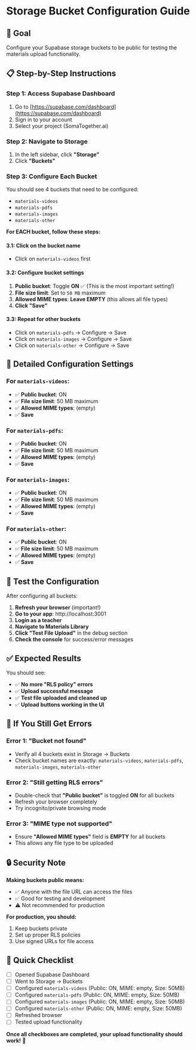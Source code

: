 # Storage Bucket Configuration Guide

## 🎯 **Goal**
Configure your Supabase storage buckets to be public for testing the materials upload functionality.

## 📋 **Step-by-Step Instructions**

### **Step 1: Access Supabase Dashboard**
1. Go to [https://supabase.com/dashboard](https://supabase.com/dashboard)
2. Sign in to your account
3. Select your project (SomaTogether.ai)

### **Step 2: Navigate to Storage**
1. In the left sidebar, click **"Storage"**
2. Click **"Buckets"**

### **Step 3: Configure Each Bucket**

You should see 4 buckets that need to be configured:
- `materials-videos`
- `materials-pdfs` 
- `materials-images`
- `materials-other`

**For EACH bucket, follow these steps:**

#### **3.1: Click on the bucket name**
- Click on `materials-videos` first

#### **3.2: Configure bucket settings**
1. **Public bucket**: Toggle **ON** ✅ (This is the most important setting!)
2. **File size limit**: Set to `50 MB` maximum
3. **Allowed MIME types**: **Leave EMPTY** (this allows all file types)
4. **Click "Save"**

#### **3.3: Repeat for other buckets**
- Click on `materials-pdfs` → Configure → Save
- Click on `materials-images` → Configure → Save  
- Click on `materials-other` → Configure → Save

## 🔧 **Detailed Configuration Settings**

### **For `materials-videos`:**
- ✅ **Public bucket**: ON
- ✅ **File size limit**: 50 MB maximum
- ✅ **Allowed MIME types**: (empty)
- ✅ **Save**

### **For `materials-pdfs`:**
- ✅ **Public bucket**: ON
- ✅ **File size limit**: 50 MB maximum
- ✅ **Allowed MIME types**: (empty)
- ✅ **Save**

### **For `materials-images`:**
- ✅ **Public bucket**: ON
- ✅ **File size limit**: 50 MB maximum
- ✅ **Allowed MIME types**: (empty)
- ✅ **Save**

### **For `materials-other`:**
- ✅ **Public bucket**: ON
- ✅ **File size limit**: 50 MB maximum
- ✅ **Allowed MIME types**: (empty)
- ✅ **Save**

## 🧪 **Test the Configuration**

After configuring all buckets:

1. **Refresh your browser** (important!)
2. **Go to your app**: http://localhost:3001
3. **Login as a teacher**
4. **Navigate to Materials Library**
5. **Click "Test File Upload"** in the debug section
6. **Check the console** for success/error messages

## ✅ **Expected Results**

You should see:
- ✅ **No more "RLS policy" errors**
- ✅ **Upload successful message**
- ✅ **Test file uploaded and cleaned up**
- ✅ **Upload buttons working in the UI**

## 🚨 **If You Still Get Errors**

### **Error 1: "Bucket not found"**
- Verify all 4 buckets exist in Storage → Buckets
- Check bucket names are exactly: `materials-videos`, `materials-pdfs`, `materials-images`, `materials-other`

### **Error 2: "Still getting RLS errors"**
- Double-check that **"Public bucket"** is toggled **ON** for all buckets
- Refresh your browser completely
- Try incognito/private browsing mode

### **Error 3: "MIME type not supported"**
- Ensure **"Allowed MIME types"** field is **EMPTY** for all buckets
- This allows any file type to be uploaded

## 🔒 **Security Note**

**Making buckets public means:**
- ✅ Anyone with the file URL can access the files
- ✅ Good for testing and development
- ⚠️ Not recommended for production

**For production, you should:**
1. Keep buckets private
2. Set up proper RLS policies
3. Use signed URLs for file access

## 📱 **Quick Checklist**

- [ ] Opened Supabase Dashboard
- [ ] Went to Storage → Buckets
- [ ] Configured `materials-videos` (Public: ON, MIME: empty, Size: 50MB)
- [ ] Configured `materials-pdfs` (Public: ON, MIME: empty, Size: 50MB)
- [ ] Configured `materials-images` (Public: ON, MIME: empty, Size: 50MB)
- [ ] Configured `materials-other` (Public: ON, MIME: empty, Size: 50MB)
- [ ] Refreshed browser
- [ ] Tested upload functionality

**Once all checkboxes are completed, your upload functionality should work!** 🎉
